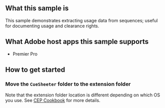 ## What this sample is
This sample demonstrates extracting usage data from sequences; useful for documenting usage and clearance rights.

## What Adobe host apps this sample supports
- Premier Pro

## How to get started
### Move the `CueSheeter` folder to the extension folder
Note that the extension folder location is different depending on which OS you use. See [CEP Cookbook](https://github.com/Adobe-CEP/CEP-Resources/blob/master/CEP_8.x/Documentation/CEP%208.0%20HTML%20Extension%20Cookbook.md#extension-folders) for more details.
